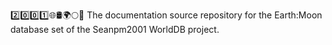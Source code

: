 2️⃣️0️⃣️0️⃣️1️⃣️🌐️🛢️🌍️🌕️📖️ The documentation source repository for the Earth:Moon database set of the Seanpm2001 WorldDB project. 
